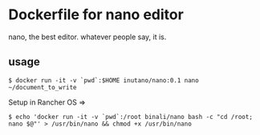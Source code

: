 # Dockerfile for nano editor

nano, the best editor. whatever people say, it is.

## usage

```
$ docker run -it -v `pwd`:$HOME inutano/nano:0.1 nano ~/document_to_write
```

Setup in Rancher OS => 
```
$ echo 'docker run -it -v `pwd`:/root binali/nano bash -c "cd /root; nano $@"' > /usr/bin/nano && chmod +x /usr/bin/nano
```
